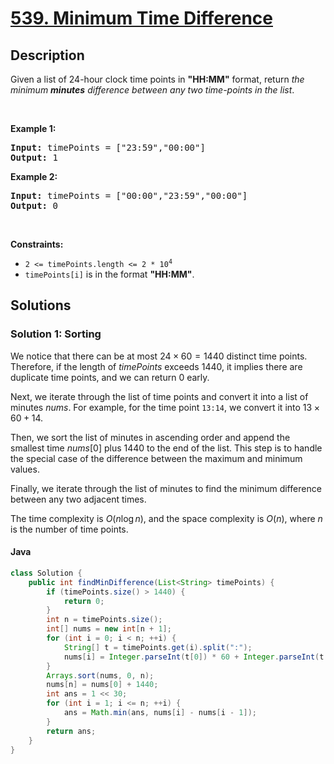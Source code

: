 
# [539. Minimum Time Difference](https://leetcode.com/problems/minimum-time-difference)


## Description

<!-- description:start -->

Given a list of 24-hour clock time points in <strong>&quot;HH:MM&quot;</strong> format, return <em>the minimum <b>minutes</b> difference between any two time-points in the list</em>.

<p>&nbsp;</p>
<p><strong class="example">Example 1:</strong></p>
<pre><strong>Input:</strong> timePoints = ["23:59","00:00"]
<strong>Output:</strong> 1
</pre><p><strong class="example">Example 2:</strong></p>
<pre><strong>Input:</strong> timePoints = ["00:00","23:59","00:00"]
<strong>Output:</strong> 0
</pre>
<p>&nbsp;</p>
<p><strong>Constraints:</strong></p>

<ul>
	<li><code>2 &lt;= timePoints.length &lt;= 2 * 10<sup>4</sup></code></li>
	<li><code>timePoints[i]</code> is in the format <strong>&quot;HH:MM&quot;</strong>.</li>
</ul>

<!-- description:end -->

## Solutions

<!-- solution:start -->

### Solution 1: Sorting

We notice that there can be at most $24 \times 60 = 1440$ distinct time points. Therefore, if the length of $timePoints$ exceeds $1440$, it implies there are duplicate time points, and we can return $0$ early.

Next, we iterate through the list of time points and convert it into a list of minutes $nums$. For example, for the time point `13:14`, we convert it into $13 \times 60 + 14$.

Then, we sort the list of minutes in ascending order and append the smallest time $nums[0]$ plus $1440$ to the end of the list. This step is to handle the special case of the difference between the maximum and minimum values.

Finally, we iterate through the list of minutes to find the minimum difference between any two adjacent times.

The time complexity is $O(n \log n)$, and the space complexity is $O(n)$, where $n$ is the number of time points.


#### Java

```java
class Solution {
    public int findMinDifference(List<String> timePoints) {
        if (timePoints.size() > 1440) {
            return 0;
        }
        int n = timePoints.size();
        int[] nums = new int[n + 1];
        for (int i = 0; i < n; ++i) {
            String[] t = timePoints.get(i).split(":");
            nums[i] = Integer.parseInt(t[0]) * 60 + Integer.parseInt(t[1]);
        }
        Arrays.sort(nums, 0, n);
        nums[n] = nums[0] + 1440;
        int ans = 1 << 30;
        for (int i = 1; i <= n; ++i) {
            ans = Math.min(ans, nums[i] - nums[i - 1]);
        }
        return ans;
    }
}
```